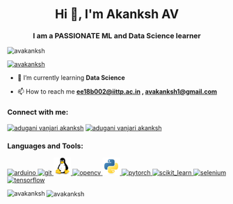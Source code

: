 <h1 align="center">Hi 👋, I'm Akanksh AV</h1>
<h3 align="center">I am a PASSIONATE ML and Data Science learner</h3>

<p align="left"> <img src="https://komarev.com/ghpvc/?username=avakanksh&label=Profile%20views&color=0e75b6&style=flat" alt="avakanksh" /> </p>

<p align="left"> <a href="https://github.com/ryo-ma/github-profile-trophy"><img src="https://github-profile-trophy.vercel.app/?username=avakanksh" alt="avakanksh" /></a> </p>

- 🌱 I’m currently learning **Data Science**

- 📫 How to reach me **ee18b002@iittp.ac.in , avakanksh1@gmail.com**

<h3 align="left">Connect with me:</h3>
<p align="left">
<a href="https://linkedin.com/in/adugani vanjari akanksh" target="blank"><img align="center" src="https://raw.githubusercontent.com/rahuldkjain/github-profile-readme-generator/neutral-icons/src/images/icons/Social/linked-in-alt.svg" alt="adugani vanjari akanksh" height="30" width="40" /></a>
<a href="https://kaggle.com/adugani vanjari akanksh" target="blank"><img align="center" src="https://raw.githubusercontent.com/rahuldkjain/github-profile-readme-generator/neutral-icons/src/images/icons/Social/kaggle.svg" alt="adugani vanjari akanksh" height="30" width="40" /></a>
</p>

<h3 align="left">Languages and Tools:</h3>
<p align="left"> <a href="https://www.arduino.cc/" target="_blank"> <img src="https://cdn.worldvectorlogo.com/logos/arduino-1.svg" alt="arduino" width="40" height="40"/> </a> <a href="https://git-scm.com/" target="_blank"> <img src="https://www.vectorlogo.zone/logos/git-scm/git-scm-icon.svg" alt="git" width="40" height="40"/> </a> <a href="https://www.linux.org/" target="_blank"> <img src="https://raw.githubusercontent.com/devicons/devicon/master/icons/linux/linux-original.svg" alt="linux" width="40" height="40"/> </a> <a href="https://opencv.org/" target="_blank"> <img src="https://www.vectorlogo.zone/logos/opencv/opencv-icon.svg" alt="opencv" width="40" height="40"/> </a> <a href="https://www.python.org" target="_blank"> <img src="https://raw.githubusercontent.com/devicons/devicon/master/icons/python/python-original.svg" alt="python" width="40" height="40"/> </a> <a href="https://pytorch.org/" target="_blank"> <img src="https://www.vectorlogo.zone/logos/pytorch/pytorch-icon.svg" alt="pytorch" width="40" height="40"/> </a> <a href="https://scikit-learn.org/" target="_blank"> <img src="https://upload.wikimedia.org/wikipedia/commons/0/05/Scikit_learn_logo_small.svg" alt="scikit_learn" width="40" height="40"/> </a> <a href="https://www.selenium.dev" target="_blank"> <img src="https://raw.githubusercontent.com/detain/svg-logos/780f25886640cef088af994181646db2f6b1a3f8/svg/selenium-logo.svg" alt="selenium" width="40" height="40"/> </a> <a href="https://www.tensorflow.org" target="_blank"> <img src="https://www.vectorlogo.zone/logos/tensorflow/tensorflow-icon.svg" alt="tensorflow" width="40" height="40"/> </a> </p>

<p><img align="left" src="https://github-readme-stats.vercel.app/api/top-langs?username=avakanksh&show_icons=true&locale=en&layout=compact" alt="avakanksh" /></p>

<p>&nbsp;<img align="center" src="https://github-readme-stats.vercel.app/api?username=avakanksh&show_icons=true&locale=en" alt="avakanksh" /></p>
